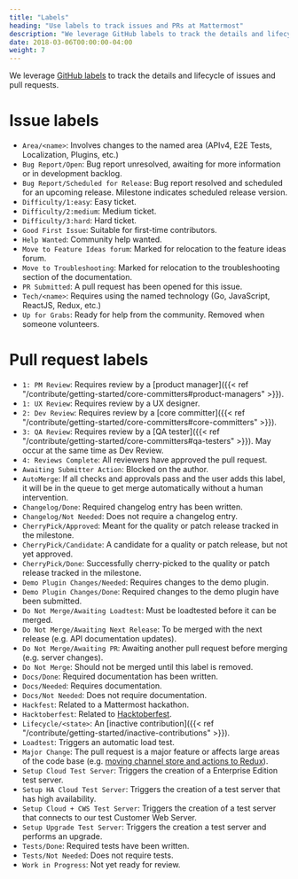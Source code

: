 ```yaml
---
title: "Labels"
heading: "Use labels to track issues and PRs at Mattermost"
description: "We leverage GitHub labels to track the details and lifecycle of issues and pull requests. Learn what our labels mean."
date: 2018-03-06T00:00:00-04:00
weight: 7
---
```


We leverage [GitHub labels](https://help.github.com/en/articles/about-labels) to track the details and lifecycle of issues and pull requests.

# Issue labels
* `Area/<name>`: Involves changes to the named area (APIv4, E2E Tests, Localization, Plugins, etc.)
* `Bug Report/Open`: Bug report unresolved, awaiting for more information or in development backlog.
* `Bug Report/Scheduled for Release`: Bug report resolved and scheduled for an upcoming release. Milestone indicates scheduled release version.
* `Difficulty/1:easy`: Easy ticket.
* `Difficulty/2:medium`: Medium ticket.
* `Difficulty/3:hard`: Hard ticket.
* `Good First Issue`: Suitable for first-time contributors.
* `Help Wanted`: Community help wanted.
* `Move to Feature Ideas forum`: Marked for relocation to the feature ideas forum.
* `Move to Troubleshooting`: Marked for relocation to the troubleshooting section of the documentation.
* `PR Submitted`: A pull request has been opened for this issue.
* `Tech/<name>`: Requires using the named technology (Go, JavaScript, ReactJS, Redux, etc.)
* `Up for Grabs`: Ready for help from the community. Removed when someone volunteers.

# Pull request labels

* `1: PM Review`: Requires review by a [product manager]({{< ref "/contribute/getting-started/core-committers#product-managers" >}}).
* `1: UX Review`: Requires review by a UX designer.
* `2: Dev Review`: Requires review by a [core committer]({{< ref "/contribute/getting-started/core-committers#core-committers" >}}).
* `3: QA Review`: Requires review by a [QA tester]({{< ref "/contribute/getting-started/core-committers#qa-testers" >}}). May occur at the same time as Dev Review.
* `4: Reviews Complete`: All reviewers have approved the pull request.
* `Awaiting Submitter Action`: Blocked on the author.
* `AutoMerge`: If all checks and approvals pass and the user adds this label, it will be in the queue to get merge automatically without a human intervention.
* `Changelog/Done`: Required changelog entry has been written.
* `Changelog/Not Needed`: Does not require a changelog entry.
* `CherryPick/Approved`: Meant for the quality or patch release tracked in the milestone.
* `CherryPick/Candidate`: A candidate for a quality or patch release, but not yet approved.
* `CherryPick/Done`: Successfully cherry-picked to the quality or patch release tracked in the milestone.
* `Demo Plugin Changes/Needed`: Requires changes to the demo plugin.
* `Demo Plugin Changes/Done`: Required changes to the demo plugin have been submitted.
* `Do Not Merge/Awaiting Loadtest`: Must be loadtested before it can be merged.
* `Do Not Merge/Awaiting Next Release`: To be merged with the next release (e.g. API documentation updates).
* `Do Not Merge/Awaiting PR`: Awaiting another pull request before merging (e.g. server changes).
* `Do Not Merge`: Should not be merged until this label is removed.
* `Docs/Done`: Required documentation has been written.
* `Docs/Needed`: Requires documentation.
* `Docs/Not Needed`: Does not require documentation.
* `Hackfest`: Related to a Mattermost hackathon.
* `Hacktoberfest`: Related to [Hacktoberfest](https://hacktoberfest.digitalocean.com/).
* `Lifecycle/<state>`: An [inactive contribution]({{< ref "/contribute/getting-started/inactive-contributions" >}}).
* `Loadtest`: Triggers an automatic load test.
* `Major Change`: The pull request is a major feature or affects large areas of the code base (e.g. [moving channel store and actions to Redux](https://github.com/mattermost/platform/pull/6235)).
* `Setup Cloud Test Server`: Triggers the creation of a Enterprise Edition test server.
* `Setup HA Cloud Test Server`: Triggers the creation of a test server that has high availability.
* `Setup Cloud + CWS Test Server`: Triggers the creation of a test server that connects to our test Customer Web Server.
* `Setup Upgrade Test Server`: Triggers the creation a test server and performs an upgrade.
* `Tests/Done`: Required tests have been written.
* `Tests/Not Needed`: Does not require tests.
* `Work in Progress`: Not yet ready for review.
